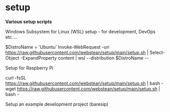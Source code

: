 # setup

**Various setup scripts**

Windows Subsystem for Linux (WSL) setup - for development, DevOps etc....

$DistroName = 'Ubuntu'
Invoke-WebRequest -uri https://raw.githubusercontent.com/webstean/setup/main/setup.sh | Select-Object -ExpandProperty content | wsl --distribution $DistroName --


Setup for Raspberry Pi

curl -fsSL https://raw.githubusercontent.com/webstean/setup/main/setup.sh | bash -
wget https://raw.githubusercontent.com/webstean/setup/main/setup.sh | bash -


Setup an example development project (baresip)




